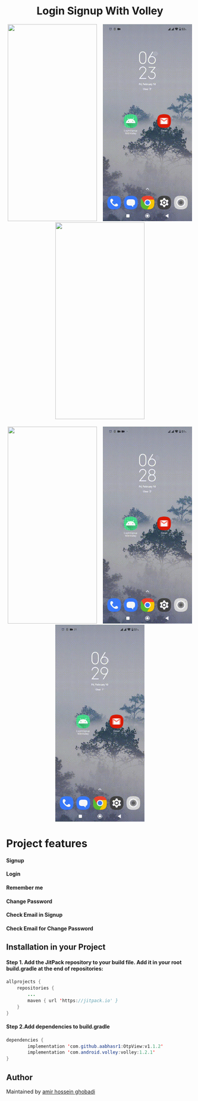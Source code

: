 <h1 align="center">Login Signup With Volley</h1>
<p align="center">
<img src="https://github.com/amirhghobadi/Login_Signup_With_Volley/blob/master/app/src/main/java/com/example/loginsignupwithvolley/Utilities/signup.gif" width="240" height="530" /> &nbsp;&nbsp;
<img src="https://github.com/amirhghobadi/Login_Signup_With_Volley/blob/master/app/src/main/java/com/example/loginsignupwithvolley/Utilities/login.gif" width="240" height="530" /> &nbsp;&nbsp;
<img src="https://github.com/amirhghobadi/Login_Signup_With_Volley/blob/master/app/src/main/java/com/example/loginsignupwithvolley/Utilities/remember_me.gif" width="240" height="530" /> &nbsp;&nbsp;
<br><br>
<img src="https://github.com/amirhghobadi/Login_Signup_With_Volley/blob/master/app/src/main/java/com/example/loginsignupwithvolley/Utilities/new_password.gif" width="240" height="530" /> &nbsp;&nbsp;
<img src="https://github.com/amirhghobadi/Login_Signup_With_Volley/blob/master/app/src/main/java/com/example/loginsignupwithvolley/Utilities/check_email_signup.gif" width="240" height="530" /> &nbsp;&nbsp;
<img src="https://github.com/amirhghobadi/Login_Signup_With_Volley/blob/master/app/src/main/java/com/example/loginsignupwithvolley/Utilities/check_email_forgot_password.gif" width="240" height="530" /> &nbsp;&nbsp;
</p>

# Project features
#### Signup
#### Login
#### Remember me
#### Change Password
#### Check Email in Signup
#### Check Email for Change Password

## Installation in your Project

#### Step 1. Add the JitPack repository to your build file. Add it in your root build.gradle at the end of repositories:

```java
allprojects {
	repositories {
		...
		maven { url 'https://jitpack.io' }
	}
}
```
#### Step 2.Add dependencies to build.gradle
```java
dependencies {
        implementation 'com.github.aabhasr1:OtpView:v1.1.2'
        implementation 'com.android.volley:volley:1.2.1'
}
```
## Author

Maintained by  [amir hossein ghobadi](https://github.com/amirhghobadi)




